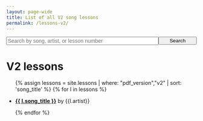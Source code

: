 ```yaml
---
layout: page-wide
title: List of all V2 song lessons
permalink: /lessons-v2/
---
```


<div style="text-align: center;">
  <form action="/search/" method="get" style="width: 100%; max-width: 720px; position: relative; text-align: left; margin: 0 auto;">
    <div style="position: relative; display: table; width: 100%;">
      <input style="font-size: 14px;  float: left; width: 80%;" type="text" id="search-box" name="query" placeholder="Search by song, artist, or lesson number">
      <input type="submit" value="Search" id="search-button" style="float: left; width: 20%; max-width: 120px;">
    </div>
  </form>
</div>

<h1>V2 lessons</h1>

<ul>
  {% assign lessons = site.lessons | where: "pdf_version","v2" | sort: 'song_title' %}
  {% for l in lessons %}
    <li>
      <p><a href="{{ l.musicnotes_url }}"><strong>{{ l.song_title }}</strong></a> by {{l.artist}}</p>
    </li>
  {% endfor %}
</ul>
